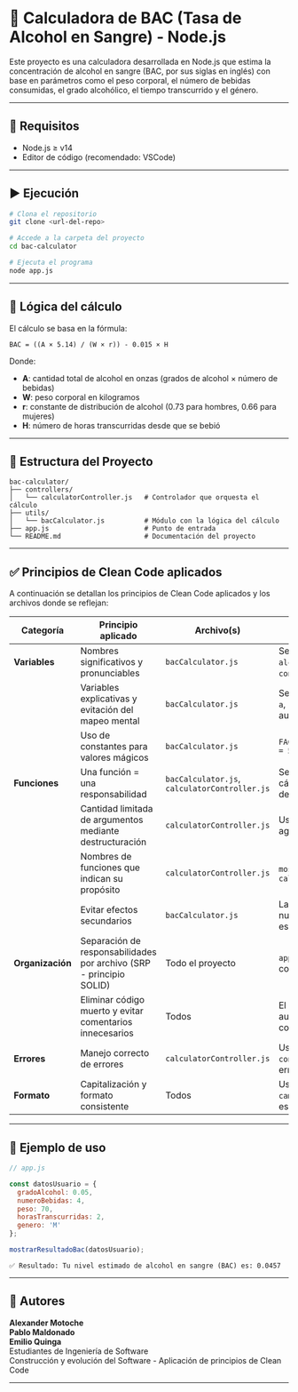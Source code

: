 
# 🧪 Calculadora de BAC (Tasa de Alcohol en Sangre) - Node.js

Este proyecto es una calculadora desarrollada en Node.js que estima la concentración de alcohol en sangre (BAC, por sus siglas en inglés) con base en parámetros como el peso corporal, el número de bebidas consumidas, el grado alcohólico, el tiempo transcurrido y el género.

---

## 🚀 Requisitos

- Node.js ≥ v14
- Editor de código (recomendado: VSCode)

---

## ▶️ Ejecución

```bash
# Clona el repositorio
git clone <url-del-repo>

# Accede a la carpeta del proyecto
cd bac-calculator

# Ejecuta el programa
node app.js
```

---

## 🧠 Lógica del cálculo

El cálculo se basa en la fórmula:

```plaintext
BAC = ((A × 5.14) / (W × r)) - 0.015 × H
```

Donde:

- **A**: cantidad total de alcohol en onzas (grados de alcohol × número de bebidas)
- **W**: peso corporal en kilogramos
- **r**: constante de distribución de alcohol (0.73 para hombres, 0.66 para mujeres)
- **H**: número de horas transcurridas desde que se bebió

---

## 📂 Estructura del Proyecto

```
bac-calculator/
├── controllers/
│   └── calculatorController.js   # Controlador que orquesta el cálculo
├── utils/
│   └── bacCalculator.js          # Módulo con la lógica del cálculo
├── app.js                        # Punto de entrada
└── README.md                     # Documentación del proyecto
```

---

## ✅ Principios de Clean Code aplicados

A continuación se detallan los principios de Clean Code aplicados y los archivos donde se reflejan:

| Categoría         | Principio aplicado                                                                 | Archivo(s)                        | Descripción                                                                 |
|-------------------|-------------------------------------------------------------------------------------|-----------------------------------|-----------------------------------------------------------------------------|
| **Variables**      | Nombres significativos y pronunciables                                             | `bacCalculator.js`                | Se usaron nombres como `alcoholTotalConsumido`, `constanteGenero`.         |
|                   | Variables explicativas y evitación del mapeo mental                                | `bacCalculator.js`                | Se evitó usar letras como `r`, `a`, `b` y se prefirió nombres autoexplicativos. |
|                   | Uso de constantes para valores mágicos                                             | `bacCalculator.js`                | `FACTOR_CONVERSION_ALCOHOL = 5.14`                                         |
| **Funciones**      | Una función = una responsabilidad                                                  | `bacCalculator.js`, `calculatorController.js` | Separación clara entre cálculo, impresión y manejo de datos.                |
|                   | Cantidad limitada de argumentos mediante destructuración                           | `calculatorController.js`         | Uso de un objeto `datos` para agrupar parámetros.                          |
|                   | Nombres de funciones que indican su propósito                                       | `calculatorController.js`         | `mostrarResultadoBac()` y `calcularAlcoholConsumido()`                    |
|                   | Evitar efectos secundarios                                                          | `bacCalculator.js`                | Las funciones retornan nuevos valores sin alterar el estado externo.       |
| **Organización**   | Separación de responsabilidades por archivo (SRP - principio SOLID)               | Todo el proyecto                  | `app.js` ejecuta, `controller` coordina, `utils` calcula.                 |
|                   | Eliminar código muerto y evitar comentarios innecesarios                           | Todos                             | El código es autoexplicativo, no contiene comentarios redundantes.         |
| **Errores**        | Manejo correcto de errores                                                         | `calculatorController.js`         | Uso de `try/catch` y `console.error` para capturar errores.                |
| **Formato**        | Capitalización y formato consistente                                               | Todos                             | Uso consistente de `camelCase`, identación y espaciado limpio.             |

---

## 📌 Ejemplo de uso

```javascript
// app.js

const datosUsuario = {
  gradoAlcohol: 0.05,
  numeroBebidas: 4,
  peso: 70,
  horasTranscurridas: 2,
  genero: 'M'
};

mostrarResultadoBac(datosUsuario);
```

```
✅ Resultado: Tu nivel estimado de alcohol en sangre (BAC) es: 0.0457
```

---

## 🧑 Autores

**Alexander Motoche**  
**Pablo Maldonado**  
**Emilio Quinga**  
Estudiantes de Ingeniería de Software  
Construcción y evolución del Software - Aplicación de principios de Clean Code

---

